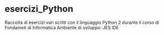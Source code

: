 # esercizi_Python
Raccolta di esercizi vari scritti con il linguaggio Python 2 durante il corso di Fondameti di Informatica
Ambiente di sviluppo: JES IDE
